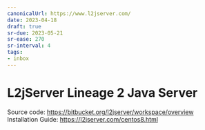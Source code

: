 ```yaml
---
canonicalUrl: https://www.l2jserver.com/
date: 2023-04-18
draft: true
sr-due: 2023-05-21
sr-ease: 270
sr-interval: 4
tags:
- inbox
---
```


# L2jServer Lineage 2 Java Server

Source code: https://bitbucket.org/l2jserver/workspace/overview
Installation Guide: https://l2jserver.com/centos8.html